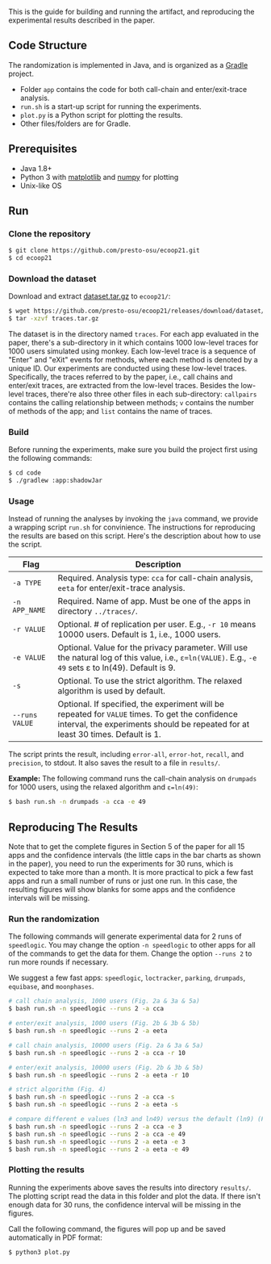 This is the guide for building and running the artifact, and reproducing the experimental results described in the paper.

## Code Structure

The randomization is implemented in Java, and is organized as a [Gradle](https://gradle.org/) project.

- Folder `app` contains the code for both call-chain and enter/exit-trace analysis.
- `run.sh` is a start-up script for running the experiments.
- `plot.py` is a Python script for plotting the results.
- Other files/folders are for Gradle.


## Prerequisites

- Java 1.8+
- Python 3 with [matplotlib](https://matplotlib.org/) and [numpy](https://numpy.org/) for plotting
- Unix-like OS


## Run

### Clone the repository

```bash
$ git clone https://github.com/presto-osu/ecoop21.git
$ cd ecoop21
```

### Download the dataset
Download and extract [dataset.tar.gz](https://github.com/presto-osu/ecoop21/releases/download/dataset/traces.tar.gz) to `ecoop21/`:

```bash
$ wget https://github.com/presto-osu/ecoop21/releases/download/dataset/traces.tar.gz
$ tar -xzvf traces.tar.gz
```

The dataset is in the directory named `traces`. For each app evaluated in the paper, there's a sub-directory in it which contains 1000 low-level traces for 1000 users simulated using monkey. Each low-level trace is a sequence of "Enter" and "eXit" events for methods, where each method is denoted by a unique ID. Our experiments are conducted using these low-level traces. Specifically, the traces referred to by the paper, i.e., call chains and enter/exit traces, are extracted from the low-level traces. Besides the low-level traces, there're also three other files in each sub-directory: `callpairs` contains the calling relationship between methods; `v` contains the number of methods of the app; and `list` contains the name of traces.


### Build
Before running the experiments, make sure you build the project first using the following commands:

```bash
$ cd code
$ ./gradlew :app:shadowJar
```

### Usage
Instead of running the analyses by invoking the `java` command, we provide a wrapping script `run.sh` for convinience. The instructions for reproducing the results are based on this script. Here's the description about how to use the script.

| Flag | Description |
|------|--------------|
| `-a TYPE` | Required. Analysis type: `cca` for call-chain analysis, `eeta` for enter/exit-trace analysis.|
| `-n APP_NAME` | Required. Name of app. Must be one of the apps in directory `../traces/`.|
| `-r VALUE` | Optional. # of replication per user. E.g., `-r 10` means 10000 users. Default is 1, i.e., 1000 users.|
| `-e VALUE` | Optional. Value for the privacy parameter. Will use the natural log of this value, i.e., `ε=ln(VALUE)`. E.g., `-e 49` sets ε to ln(49). Default is 9.|
| `-s` | Optional. To use the strict algorithm. The relaxed algorithm is used by default.| 
| `--runs VALUE` | Optional. If specified, the experiment will be repeated for `VALUE` times. To get the confidence interval, the experiments should be repeated for at least 30 times. Default is 1.|

The script prints the result, including `error-all`, `error-hot`, `recall`, and `precision`, to stdout. It also saves the result to a file in `results/`.

**Example:**
The following command runs the call-chain analysis on `drumpads` for 1000 users, using the relaxed algorithm and `ε=ln(49)`:

```bash
$ bash run.sh -n drumpads -a cca -e 49
```


## Reproducing The Results

Note that to get the complete figures in Section 5 of the paper for all 15 apps and the confidence intervals (the little caps in the bar charts as shown in the paper), you need to run the experiments for 30 runs, which is expected to take more than a month. It is more practical to pick a few fast apps and run a small number of runs or just one run. In this case, the resulting figures will show blanks for some apps and the confidence intervals will be missing.

### Run the randomization

The following commands will generate experimental data for 2 runs of `speedlogic`. You may change the option `-n speedlogic` to other apps for all of the commands to get the data for them. Change the option `--runs 2` to run more rounds if necessary.

We suggest a few fast apps: `speedlogic`, `loctracker`, `parking`, `drumpads`, `equibase`, and `moonphases`.

```bash
# call chain analysis, 1000 users (Fig. 2a & 3a & 5a)
$ bash run.sh -n speedlogic --runs 2 -a cca

# enter/exit analysis, 1000 users (Fig. 2b & 3b & 5b)
$ bash run.sh -n speedlogic --runs 2 -a eeta

# call chain analysis, 10000 users (Fig. 2a & 3a & 5a)
$ bash run.sh -n speedlogic --runs 2 -a cca -r 10

# enter/exit analysis, 10000 users (Fig. 2b & 3b & 5b)
$ bash run.sh -n speedlogic --runs 2 -a eeta -r 10

# strict algorithm (Fig. 4)
$ bash run.sh -n speedlogic --runs 2 -a cca -s
$ bash run.sh -n speedlogic --runs 2 -a eeta -s

# compare different e values (ln3 and ln49) versus the default (ln9) (Fig 6)
$ bash run.sh -n speedlogic --runs 2 -a cca -e 3
$ bash run.sh -n speedlogic --runs 2 -a cca -e 49
$ bash run.sh -n speedlogic --runs 2 -a eeta -e 3
$ bash run.sh -n speedlogic --runs 2 -a eeta -e 49
```

### Plotting the results

Running the experiments above saves the results into directory `results/`. The plotting script read the data in this folder and plot the data. If there isn't enough data for 30 runs, the confidence interval will be missing in the figures.

Call the following command, the figures will pop up and be saved automatically in PDF format:

```bash
$ python3 plot.py
```



